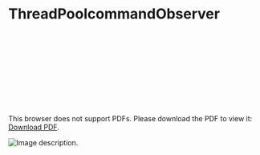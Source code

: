# ThreadPoolcommandObserver
<object data="https://github.com/youssefmyh/ThreadPoolcommandObserver/blob/master/pattern.pdf" type="application/pdf" width="700px" height="700px">
    <embed src="https://github.com/youssefmyh/ThreadPoolcommandObserver/blob/master/pattern.pdf">
        <p>This browser does not support PDFs. Please download the PDF to view it: <a href="https://github.com/youssefmyh/ThreadPoolcommandObserver/blob/master/pattern.pdf">Download PDF</a>.</p>
    </embed>
</object>

 <div class="bg-image">
    <img class="bg-image-source" src="https://github.com/youssefmyh/ThreadPoolcommandObserver/blob/master/pattern.jpg" srcset="https://github.com/youssefmyh/ThreadPoolcommandObserver/blob/master/pattern.jpg 320w, https://github.com/youssefmyh/ThreadPoolcommandObserver/blob/master/pattern.jpg 640w" alt="Image description.">
  </div>




